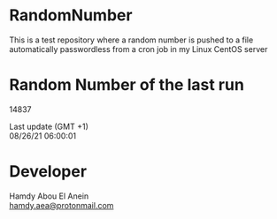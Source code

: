 # RandomNumber    
This is a test repository where a random number is pushed to a file automatically passwordless from a cron job in my Linux CentOS server    
# Random Number of the last run   
14837
      
Last update (GMT +1)    
08/26/21 06:00:01
# Developer    
Hamdy Abou El Anein   
hamdy.aea@protonmail.com
